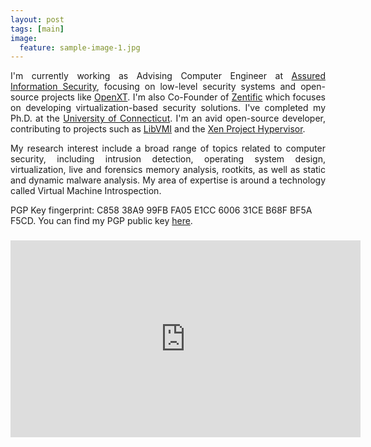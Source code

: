 ```yaml
---
layout: post
tags: [main]
image:
  feature: sample-image-1.jpg
---
```


<p align="justify">
I'm currently working as Advising Computer Engineer at <a href="https://www.ainfosec.com">Assured Information Security</a>, focusing on low-level security systems and open-source projects like <a href="http://">OpenXT</a>. I'm also Co-Founder of <a href="https://www.zentific.com">Zentific</a> which focuses on developing virtualization-based security solutions. I've completed my Ph.D. at the <a href="http://www.cse.uconn.edu">University of Connecticut</a>. I'm an avid open-source developer, contributing to projects such as <a href="http://libvmi.com">LibVMI</a> and the <a href="http://xenproject.org">Xen Project Hypervisor</a>.
</p>

<p align="justify">
My research interest include a broad range of topics related to computer security, including intrusion detection, operating system design, virtualization, live and forensics memory analysis, rootkits, as well as static and dynamic malware analysis. My area of expertise is around a technology called Virtual Machine Introspection.
</p>

<p>
PGP Key fingerprint: C858 38A9 99FB FA05 E1CC  6006 31CE B68F BF5A F5CD. You can find my PGP public key <a href="https://pgp.mit.edu/pks/lookup?search=tamas%40tklengyel.com&op=index&fingerprint=on&exact=on">here</a>.
</p>

<h3>
<iframe width="560" height="315" src="https://www.youtube.com/embed/86EvJK2Ef_U" frameborder="0" allowfullscreen></iframe>
</h3>
